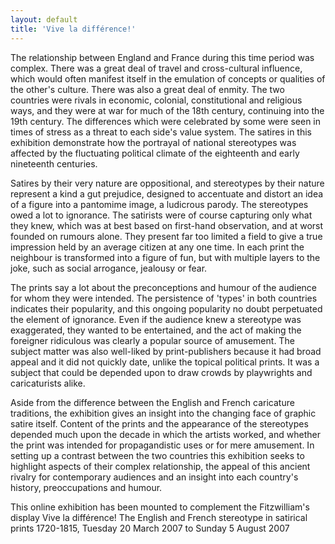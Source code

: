 ```yaml
---
layout: default
title: 'Vive la différence!'
---
```

The relationship between England and France during this time period was complex. There was a great deal of travel and cross-cultural influence, which would often manifest itself in the emulation of concepts or qualities of the other's culture. There was also a great deal of enmity. The two countries were rivals in economic, colonial, constitutional and religious ways, and they were at war for much of the 18th century, continuing into the 19th century. The differences which were celebrated by some were seen in times of stress as a threat to each side's value system. The satires in this exhibition demonstrate how the portrayal of national stereotypes was affected by the fluctuating political climate of the eighteenth and early nineteenth centuries.

Satires by their very nature are oppositional, and stereotypes by their nature represent a kind a gut prejudice, designed to accentuate and distort an idea of a figure into a pantomime image, a ludicrous parody. The stereotypes owed a lot to ignorance. The satirists were of course capturing only what they knew, which was at best based on first-hand observation, and at worst founded on rumours alone. They present far too limited a field to give a true impression held by an average citizen at any one time. In each print the neighbour is transformed into a figure of fun, but with multiple layers to the joke, such as social arrogance, jealousy or fear.

The prints say a lot about the preconceptions and humour of the audience for whom they were intended. The persistence of 'types' in both countries indicates their popularity, and this ongoing popularity no doubt perpetuated the element of ignorance. Even if the audience knew a stereotype was exaggerated, they wanted to be entertained, and the act of making the foreigner ridiculous was clearly a popular source of amusement. The subject matter was also well-liked by print-publishers because it had broad appeal and it did not quickly date, unlike the topical political prints. It was a subject that could be depended upon to draw crowds by playwrights and caricaturists alike.

Aside from the difference between the English and French caricature traditions, the exhibition gives an insight into the changing face of graphic satire itself. Content of the prints and the appearance of the stereotypes depended much upon the decade in which the artists worked, and whether the print was intended for propagandistic uses or for mere amusement. In setting up a contrast between the two countries this exhibition seeks to highlight aspects of their complex relationship, the appeal of this ancient rivalry for contemporary audiences and an insight into each country's history, preoccupations and humour.

This online exhibition has been mounted to complement the Fitzwilliam's display Vive la différence! The English and French stereotype in satirical prints 1720-1815, Tuesday 20 March 2007 to Sunday 5 August 2007
